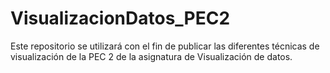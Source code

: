 # VisualizacionDatos_PEC2
Este repositorio se utilizará con el fin de publicar las diferentes técnicas de visualización de la PEC 2 de la asignatura de Visualización de datos.

